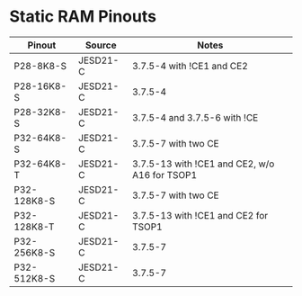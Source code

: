 # Static RAM Pinouts

| Pinout      | Source   | Notes                                            |
| ----------- | -------- | ------------------------------------------------ |
| P28-8K8-S   | JESD21-C | 3.7.5-4 with !CE1 and CE2                        |
| P28-16K8-S  | JESD21-C | 3.7.5-4                                          |
| P28-32K8-S  | JESD21-C | 3.7.5-4 and 3.7.5-6 with !CE                     |
| P32-64K8-S  | JESD21-C | 3.7.5-7 with two CE                              |
| P32-64K8-T  | JESD21-C | 3.7.5-13 with !CE1 and CE2, w/o A16 for TSOP1    |
| P32-128K8-S | JESD21-C | 3.7.5-7 with two CE                              |
| P32-128K8-T | JESD21-C | 3.7.5-13 with !CE1 and CE2 for TSOP1             |
| P32-256K8-S | JESD21-C | 3.7.5-7                                          |
| P32-512K8-S | JESD21-C | 3.7.5-7                                          |

